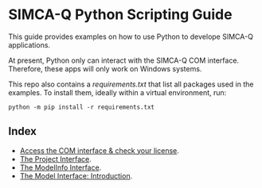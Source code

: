 # SIMCA-Q Python Scripting Guide

This guide provides examples on how to use Python to develope SIMCA-Q applications.

At present, Python only can interact with the SIMCA-Q COM interface. Therefore, these apps will only work on Windows systems.

This repo also contains a *requirements.txt* that list all packages used in the examples. To install them, ideally within a virtual environment, run:
```
python -m pip install -r requirements.txt
```

## Index

- [Access the COM interface & check your license](00_COM_and_License/COM_and_License.md).
- [The Project Interface](01_ProjectInterface/ExploreProjectInterface.md).
- [The ModelInfo Interface](02_ModelInfoInterface/ExploreModelInfoInterface.md).
- [The Model Interface: Introduction](03_ModelInterface_0/ModelInterface_Introduction).